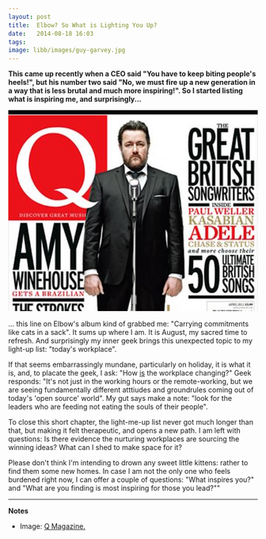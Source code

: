 ```yaml
---
layout: post
title:  Elbow? So What is Lighting You Up?
date:   2014-08-18 16:03
tags: 
image: libb/images/guy-garvey.jpg
---
```


**This came up recently when a CEO said "You have to keep biting people's heels!", but his number two said "No, we must fire up a new generation in a way that is less brutal and much more inspiring!". So I started listing what is inspiring me, and surprisingly...**

![](/libb/images/guy-garvey.jpg)

... this line on Elbow's album kind of grabbed me: "Carrying commitments like cats in a sack". It sums up where I am. It is August, my sacred time to refresh. And surprisingly my inner geek brings this unexpected topic to my light-up list: "today's workplace". 

If that seems embarrassingly mundane, particularly on holiday, it is what it is, and, to placate the geek, I ask: "How <u>is</u> the workplace changing?" Geek responds: "It's not just in the working hours or the remote-working, but we are seeing fundamentally different atttiudes and groundrules coming out of today's 'open source' world". My gut says make a note: "look for the leaders who are feeding not eating the souls of their people". 

To close this short chapter, the light-me-up list never got much longer than that, but making it felt therapeutic, and opens a new path. I am left with questions: Is there evidence the nurturing workplaces are sourcing the winning ideas? What can I shed to make space for it? 

Please don't think I'm intending to drown any sweet little kittens: rather to find them some new homes. In case I am not the only one who feels burdened right now, I can offer a couple of questions: "What inspires you?" and "What are you finding is most inspiring for those you lead?""

__________________
<b>Notes</b>  

* Image: <a href="https://www.qthemusic.com/" target="_blank"> Q Magazine. </a>  


